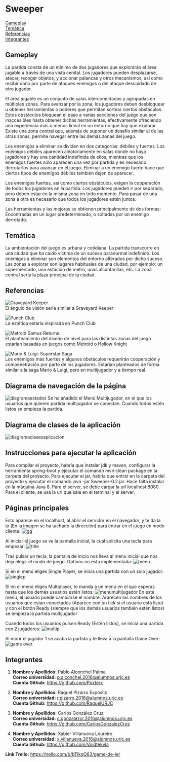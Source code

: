 # Sweeper

[Gameplay](#gameplay)  
[Temática](#tematica)  
[Referencias](#referencias)  
[Integrantes](#integrantes)  

## Gameplay
La partida consta de un mínimo de dos jugadores que explorarán el área jugable a través de una vista cenital. Los jugadores pueden desplazarse, atacar, recoger objetos, y accionar palancas y otros mecanismos, así como recibir daño por parte de ataques enemigos o del ataque descuidado de otro jugador.

El área jugable es un conjunto de salas interconectadas y agrupadas en múltiples zonas. Para avanzar por la zona, los jugadores deben desbloquear u obtener herramientas o poderes que permitan sortear ciertos obstáculos. Estos obstáculos bloquean el paso a varias secciones del juego que son inaccesibles hasta obtener dichas herramientas, efectivamente ofreciendo una experiencia más o menos lineal en un entorno que hay que explorar. Existe una zona central que, además de suponer un desafío similar al de las otras zonas, permite navegar entre las demás zonas del juego.

Los enemigos a eliminar se dividen en dos categorías: débiles y fuertes. Los enemigos débiles aparecen aleatoriamente en salas donde no haya jugadores y hay una cantidad indefinida de ellos, mientras que los enemigos fuertes sólo aparecen una vez por partida y es necesario derrotarlos para avanzar en el juego. Eliminar a un enemigo fuerte hace que ciertos tipos de enemigos débiles también dejen de aparecer.

Los enemigos fuertes, así como ciertos obstáculos, exigen la cooperación de todos los jugadores en la partida. Los jugadores pueden ir por separado, pero deben estar en la misma zona en todo momento. Para pasar de una zona a otra es necesario que todos los jugadores estén juntos.

Las herramientas y las mejoras se obtienen principalmente de dos formas: Encontradas en un lugar predeterminado, o soltadas por un enemigo derrotado.

## Temática

La ambientación del juego es urbana y cotidiana. La partida transcurre en una ciudad que ha caído víctima de un suceso paranormal indefinido. Los enemigos a eliminar son elementos del entorno alterados por dicho suceso. Las zonas a explorar son lugares habituales de una ciudad, por ejemplo: un supermercado, una estación de metro, unas alcantarillas, etc. La zona central sería la plaza principal de la ciudad.

## Referencias
![Graveyard Keeper](https://guides.gamepressure.com/graveyard-keeper/gfx/word/436349125.jpg "Graveyard Keeper")  
El ángulo de visión sería similar a Graveyard Keeper  

![Punch Club](https://images.g2a.com/newlayout/470x470/1x1x0/c5e9522e979b/5912e6bcae653aba4e0db542 "Punch Club")  
La estética estaría inspirada en Punch Club  

![Metroid Samus Returns](https://vignette.wikia.nocookie.net/metroid/images/1/15/Metroid_Samus_Returns_area_2_map.png "Metroid Samus Returns")  
El planteamiento del diseño de nivel para las distintas zonas del juego estarían basadas en juegos como Metroid o Hollow Knight  

![Mario & Luigi: Superstar Saga](https://i.ytimg.com/vi/FyB2U2lIaLI/hqdefault.jpg "Mario & Luigi: Superstar Saga")  
Los enemigos más fuertes y algunos obstáculos requerirán cooperación y compenetración por parte de los jugadores. Estarían planteados de forma similar a la saga Mario & Luigi, pero en multijugador y a tiempo real.  

## Diagrama de navegación de la página
![diagramaestados](https://user-images.githubusercontent.com/43203588/48800662-b829c080-ed0a-11e8-995f-5384f5624463.PNG)
Se ha añadido el Menú Multijugador, en el que los usuarios que quieren partida multijugador se conectan. Cuando todos estén listos se empieza la partida.

## Diagrama de clases de la aplicación
![diagramaclasesaplicacion](https://user-images.githubusercontent.com/43203588/48800493-36399780-ed0a-11e8-89d0-517ab8ade123.PNG)

## Instrucciones para ejecutar la aplicación
Para compilar el proyecto, habría que instalar jdk y maven, configurar la herramienta spring-boot y ejecutar el comando mvn clean package en la carpeta del proyecto. 
Para ejecutar el jar,  habría que entrar en la carpeta del proyecto y ejecutar el comando java -jar Sweeper-0.2.jar. Hace falta instalar en la máquina Java 8.
Para el server, se debe cargar la url localhost:8080. Para el cliente, se usa la url que sale en el terminal y el server.
## Páginas principales
Esto aparece en el localhost, al abrir el servidor en el navegador, y te da la ip (En la imagen se ha tachado la dirección) para entrar en el juego en modo cliente:
![gg](https://user-images.githubusercontent.com/43203588/48809187-e8ca2400-ed23-11e8-852f-8d32f1cf7ecb.png)

Al iniciar el juego se ve la pantalla inicial, la cual solicita una tecla para empezar:
![title](https://user-images.githubusercontent.com/43203588/47756077-f6e6d080-dca0-11e8-854e-f089d00369b9.jpg)

Tras pulsar un tecla, la pantalla de inicio nos lleva al menu inicial que nos deja elegir el modo de juego. Options no esta implementada:
![menu](https://user-images.githubusercontent.com/43203588/47756118-2d245000-dca1-11e8-83db-1bdebcec8e1e.jpg)

Si en el menú eliges Single Player, se inicia una partida con un solo jugador:
![singlep](https://user-images.githubusercontent.com/43203588/47756469-7923c480-dca2-11e8-8a9a-092261c7646d.jpg)

Si en el menú eliges Multiplayer, te manda a un menú en el que esperas hasta que los demás usuarios estén listos:
![menumultijugador](https://user-images.githubusercontent.com/43203588/48808866-a3f1bd80-ed22-11e8-9f84-ec0b846714a5.jpg)
En este menú, el usuario puede cambiarse el nombre. Ararecen los nombres de los usuarios que están conectados (Aparece con un tick si el usuario está listo) y con el botón Ready (siempre que los demás usuarios también estén listos) se empieza la partida multijugador

Cuando todos los usuarios pulsen Ready (Estén listos), se inicia una partida con 2 jugadores:
![multip](https://user-images.githubusercontent.com/43203588/47756508-acfeea00-dca2-11e8-9ffa-871745f7bae0.jpg)

Al morir el jugador 1 se acaba la partida y te lleva a la pantalla Game Over:
![game over](https://user-images.githubusercontent.com/43203588/47756216-88564280-dca1-11e8-8e26-b81e531c5268.jpg)

## Integrantes  

1. **Nombre y Apellidos:** Pablo Alconchel Palma  
   **Correo universidad:** p.alconchel.2016@alumnos.urjc.es  
   **Cuenta Github:** https://github.com/Poxterx  
   
2. **Nombre y Apellidos:** Raquel Pizarro Expósito  
   **Correo universidad:** r.pizarro.2016@alumnos.urjc.es   
   **Cuenta Github:** https://github.com/RaquelURJC  
   
3. **Nombre y Apellidos:** Carlos González Cruz  
   **Correo universidad:** c.gonzalezcr.2016@alumnos.urjc.es  
   **Cuenta Github:** https://github.com/CarlosGonzalezCruz  
     
4. **Nombre y Apellidos:** Xabier Villanueva Loureiro  
   **Correo universidad:** x.villanueva.2016@alumnos.urjc.es  
   **Cuenta Github:** https://github.com/Voidtekvla  
  
**Link Trello:** https://trello.com/b/bTIkqQ83/game-de-jer
